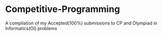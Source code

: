# Competitive-Programming
A compilation of my Accepted(100%) submissions to CP and Olympiad in Informatics(OI) problems

